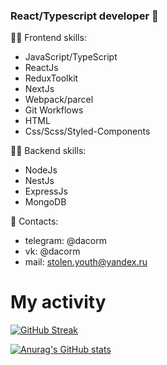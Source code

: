 ### React/Typescript developer 👋


👨‍💻 Frontend skills:
- JavaScript/TypeScript
- ReactJs
- ReduxToolkit
- NextJs
- Webpack/parcel
- Git Workflows
- HTML
- Css/Scss/Styled-Components

👨‍💻 Backend skills: 
- NodeJs
- NestJs
- ExpressJs
- MongoDB

📩 Contacts: 
- telegram: @dacorm
- vk: @dacorm
- mail: stolen.youth@yandex.ru


# My activity

[![GitHub Streak](http://github-readme-streak-stats.herokuapp.com?user=dacorm)](https://git.io/streak-stats)

[![Anurag's GitHub stats](https://github-readme-stats.vercel.app/api?username=dacorm)](https://github.com/anuraghazra/github-readme-stats)

